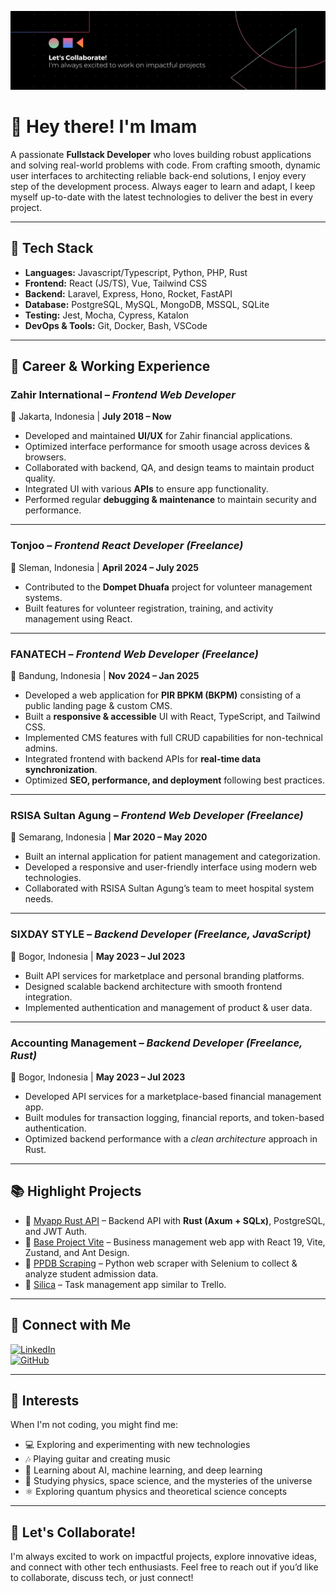 <!-- <img src="https://raw.githubusercontent.com/imam76/imam76/refs/heads/main/reusable-code.jpg" width="400"> -->
![reusable-code](.github/assets/banner.png 'reusable-code')

# 👋 Hey there! I'm Imam

A passionate **Fullstack Developer** who loves building robust applications and solving real-world problems with code. From crafting smooth, dynamic user interfaces to architecting reliable back-end solutions, I enjoy every step of the development process. Always eager to learn and adapt, I keep myself up-to-date with the latest technologies to deliver the best in every project.

---

## 🌟 Tech Stack
- **Languages:** Javascript/Typescript, Python, PHP, Rust  
- **Frontend:** React (JS/TS), Vue, Tailwind CSS  
- **Backend:** Laravel, Express, Hono, Rocket, FastAPI  
- **Database:** PostgreSQL, MySQL, MongoDB, MSSQL, SQLite  
- **Testing:** Jest, Mocha, Cypress, Katalon  
- **DevOps & Tools:** Git, Docker, Bash, VSCode  

---

## 🏢 Career & Working Experience  

### **Zahir International** – *Frontend Web Developer*  
📍 Jakarta, Indonesia | **July 2018 – Now**  
- Developed and maintained **UI/UX** for Zahir financial applications.  
- Optimized interface performance for smooth usage across devices & browsers.  
- Collaborated with backend, QA, and design teams to maintain product quality.  
- Integrated UI with various **APIs** to ensure app functionality.  
- Performed regular **debugging & maintenance** to maintain security and performance.  

---

### **Tonjoo** – *Frontend React Developer (Freelance)*  
📍 Sleman, Indonesia | **April 2024 – July 2025**  
- Contributed to the **Dompet Dhuafa** project for volunteer management systems.  
- Built features for volunteer registration, training, and activity management using React.  

---

### **FANATECH** – *Frontend Web Developer (Freelance)*  
📍 Bandung, Indonesia | **Nov 2024 – Jan 2025**  
- Developed a web application for **PIR BPKM (BKPM)** consisting of a public landing page & custom CMS.  
- Built a **responsive & accessible** UI with React, TypeScript, and Tailwind CSS.  
- Implemented CMS features with full CRUD capabilities for non-technical admins.  
- Integrated frontend with backend APIs for **real-time data synchronization**.  
- Optimized **SEO, performance, and deployment** following best practices.  

---

### **RSISA Sultan Agung** – *Frontend Web Developer (Freelance)*  
📍 Semarang, Indonesia | **Mar 2020 – May 2020**  
- Built an internal application for patient management and categorization.  
- Developed a responsive and user-friendly interface using modern web technologies.  
- Collaborated with RSISA Sultan Agung’s team to meet hospital system needs.  

---

### **SIXDAY STYLE** – *Backend Developer (Freelance, JavaScript)*  
📍 Bogor, Indonesia | **May 2023 – Jul 2023**  
- Built API services for marketplace and personal branding platforms.  
- Designed scalable backend architecture with smooth frontend integration.  
- Implemented authentication and management of product & user data.  

---

### **Accounting Management** – *Backend Developer (Freelance, Rust)*  
📍 Bogor, Indonesia | **May 2023 – Jul 2023**  
- Developed API services for a marketplace-based financial management app.  
- Built modules for transaction logging, financial reports, and token-based authentication.  
- Optimized backend performance with a *clean architecture* approach in Rust.  

---

## 📚 Highlight Projects
- 🔗 [Myapp Rust API](https://github.com/imam76/myapp-api-rust) – Backend API with **Rust (Axum + SQLx)**, PostgreSQL, and JWT Auth.  
- 🔗 [Base Project Vite](https://github.com/imam76/base-project-vite) – Business management web app with React 19, Vite, Zustand, and Ant Design.  
- 🔗 [PPDB Scraping](https://github.com/imam76/ppdb-scraping) – Python web scraper with Selenium to collect & analyze student admission data.  
- 🔗 [Silica](https://github.com/imam76/silica) – Task management app similar to Trello.  

---

## 👥 Connect with Me
[![LinkedIn](https://img.shields.io/badge/LinkedIn-blue?logo=linkedin&logoColor=white)](https://www.linkedin.com/in/asep-imam)  
[![GitHub](https://img.shields.io/badge/GitHub-black?logo=github)](https://github.com/imam76)  

---

## 🎸 Interests
When I'm not coding, you might find me:  
- 💻 Exploring and experimenting with new technologies  
- 🎶 Playing guitar and creating music  
- 📖 Learning about AI, machine learning, and deep learning  
- 🌌 Studying physics, space science, and the mysteries of the universe  
- ⚛️ Exploring quantum physics and theoretical science concepts  

---

## 🚀 Let's Collaborate!
I'm always excited to work on impactful projects, explore innovative ideas, and connect with other tech enthusiasts. Feel free to reach out if you’d like to collaborate, discuss tech, or just connect!


